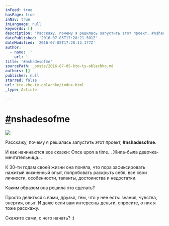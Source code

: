 ```yaml
---
inFeed: true
hasPage: true
inNav: true
inLanguage: null
keywords: []
description: 'Расскажу, почему я решилась запустить этот проект, #nshadesofme.'
datePublished: '2016-07-05T17:28:21.501Z'
dateModified: '2016-07-05T17:28:12.177Z'
author:
  - name: ''
    url: ''
title: '#nshadesofme'
sourcePath: _posts/2016-07-05-kto-ty-oblachko.md
authors: []
publisher: null
starred: false
url: kto-zhe-ty-oblachko/index.html
_type: Article

---
```

# [\#][0]nshadesofme
![](https://the-grid-user-content.s3-us-west-2.amazonaws.com/9ea9d5d2-4dd2-4cac-bda8-96fdbb7afcee.jpg)

Расскажу, почему я решилась запустить этот проект, **\#nshadesofme**.

И как начинаются все сказки: Once upon a time... Жила-была девочка-мечтательница...

К 30-ти годам своей жизни она поняла, что пора зафиксировать нажитый жизненный опыт, попробовать раскрыть себя, все свои личности, особенности, таланты, достоинства и недостатки.

Каким образом она решила это сделать?

Просто делиться с вами, друзья, тем, что у нее есть: знания, чувства, энергия, опыт. И даже если вам интересны деньги, спросите, о них я тоже расскажу.

Cкажите сами, с чего начать? :)

[0]: null